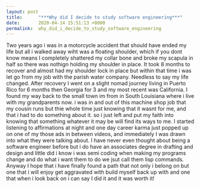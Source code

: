```yaml
---
layout: post
title:      "***Why did I decide to study software engineering***"
date:       2020-04-14 15:51:13 +0000
permalink:  why_did_i_decide_to_study_software_engineering
---
```



Two years ago i was in a motorcycle accident that should have ended my life but all i walked away wiht was a floating shoulder, which if you dont know means I completely shattered my collar bone and broke my scapula in half so there was nothign holding my shoulder in place. It took 8 months to recover and almost had my shoulder lock in place but within that time i was let go from my job with the parish water company. Needless to say my life changed. After recovery I went on a slight nomad journey living in Puerto Rico for 6 months then Georgia for 3 and my most recent was California. I found my way back to the small town im from in South Louisiana where i live with my grandparents now. i was in and out of this machine shop job that my cousin runs but thie whole time just knowing that it wasnt for me, and that i had to do something about it. so i just left and put my faith into knowing that something whatever it may be will find its ways to me. I started listening to affirmations at night and one day career karma just popped up on one of my those ads in between videos, and immediately I was drawn into what they were talking about. I have never even thought about being a software engineer before but i do have an associates degree in drafting and design and little did i know i was semi coding when making my programs change and do what i want them to do we jsut call them lisp commands. Anyway I hope that i have finally found a path that not only i belong on but one that i will enjoy get aggravated with build myself back up with and one that when i look back on i can say I did it and it was worth it!
